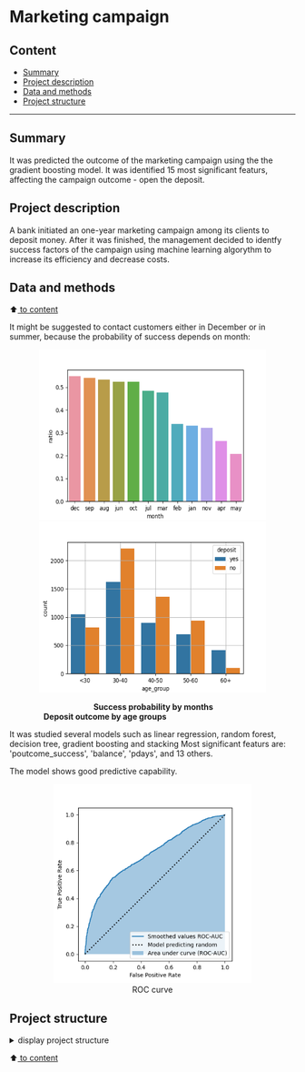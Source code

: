 # Marketing campaign

## Content

* [Summary](README.md#Summary)  
* [Project description](README.md#Project-description)  
* [Data and methods](README.md#Data-and-methods)                                
* [Project structure](README.md#Project-structure)                   


---

## Summary
It was predicted the outcome of the marketing campaign using the the gradient boosting model. It was identified 15 most significant featurs, affecting the campaign outcome - open the deposit.

## Project description
A bank initiated an one-year marketing campaign among its clients to deposit money. After it was finished, the management decided to identfy success factors of the campaign using machine learning algorythm to increase its efficiency and decrease costs.

## Data and methods
:arrow_up:[ to content](README.md#Content)

It might be suggested to contact customers either in December or in summer, because the probability of success depends on month:

<div align="center">
<img src="/figures/fig_6.png" width="400" height="300"/> 
<img src="/figures/fig_7.png" width="400" height="300">  </div>


&emsp; &emsp;&emsp;&emsp;&emsp;&emsp; &emsp;&emsp;&emsp;&emsp;**Success probability by months** &emsp; &emsp;&emsp;&emsp;&emsp; &emsp; &emsp;&emsp;&emsp;&emsp; **Deposit outcome by age groups**


It was studied several models such as linear regression, random forest, decision tree, gradient boosting and stacking
Most significant featurs are: 'poutcome_success', 'balance', 'pdays', and 13 others.

The model shows good predictive capability.

<p align="center"> 
<img src="./figures/fig_14.PNG" width="350" height="350"> <br>ROC curve </p>

## Project structure

<details>
  <summary>display project structure </summary>

```Python
gesture_classification
├── .gitignore  
├── config
│   └── config.json           # configuration setings
├── data                      # data archive
│   └── campaign.zip
├── figures
│   ├── fig_1.png
.....
│   └── fig_streamlit.PNG
├── main.py
├── models                    # models and weights
│   ├── models_collection.py
│   ├── model_rf_opt.pkl
│   └── __ init __.py
├── notebooks                 # notebooks
│   └── Project_en.ipynb
├── project tree.ipynb
├── README.md                 # readme in English
└── utils                     # functions, variables, and data loaders
    ├── application.py
    ├── functions.py
    ├── reader_config.py
    ├── __ init __.py
    └── __pycache__
```
</details>


:arrow_up:[ to content](README.md#Content)
